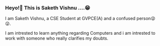 ### Heyo!👋 This is Saketh Vishnu ....😁

I am Saketh Vishnu, a CSE Student at GVPCE(A) and a confused person😜😜.

I am intrested to learn anything regarding Computers and i am intrested to work with someone who really clarifies my doubts.


<!--
**sakethvishnu/sakethvishnu** is a ✨ _special_ ✨ repository because its `README.md` (this file) appears on your GitHub profile.

Here are some ideas to get you started:

- 🔭 I’m currently working on ...
- 🌱 I’m currently learning ...
- 👯 I’m looking to collaborate on ...
- 🤔 I’m looking for help with ...
- 💬 Ask me about ...
- 📫 How to reach me: ...
- 😄 Pronouns: ...
- ⚡ Fun fact: ...
-->
